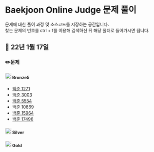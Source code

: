 # Baekjoon Online Judge 문제 풀이
문제에 대한 풀이 과정 및 소스코드를 저장하는 공간입니다.  
찾는 문제의 번호를 ctrl + f를 이용해 검색하신 뒤 해당 폴더로 들어가시면 됩니다.

## 📁 22년 1월 17일

 ### ✏️문제
   #### <img src="https://d2gd6pc034wcta.cloudfront.net/tier/1-a.svg" width="20" height="20"> Bronze5
   - [백준 1271](./BOJ_1271.java)
   - [백준 3003](./BOJ_3003.java)
   - [백준 5554](./BOJ_5554.java)
   - [백준 10869](./BOJ_10869.java)
   - [백준 15964](./BOJ_15964.java)
   - [백준 17496](./BOJ_17496.java)


   #### <img src="https://d2gd6pc034wcta.cloudfront.net/tier/6-a.svg" width="20" height="20"> Silver

   #### <img src="https://d2gd6pc034wcta.cloudfront.net/tier/11-a.svg" width="20" height="20"> Gold
   
   
